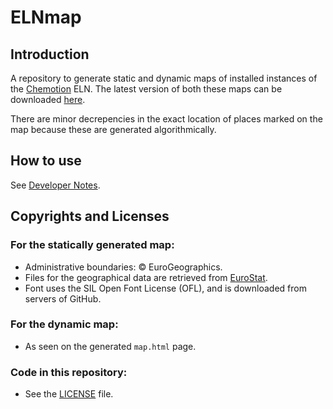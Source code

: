 # ELNmap

## Introduction

A repository to generate static and dynamic maps of installed instances of the [Chemotion](https://chemotion.net/) ELN. The latest version of both these maps can be downloaded [here](https://github.com/harivyasi/ELNmap/releases/tag/latest).

There are minor decrepencies in the exact location of places marked on the map because these are generated algorithmically.

## How to use

See [Developer Notes](developer_notes.md).

## Copyrights and Licenses

### For the statically generated map:

- Administrative boundaries: © EuroGeographics.
- Files for the geographical data are retrieved from [EuroStat](https://ec.europa.eu/eurostat/web/gisco/geodata/reference-data/administrative-units-statistical-units/nuts).
- Font uses the SIL Open Font License (OFL), and is downloaded from servers of GitHub.

### For the dynamic map:

- As seen on the generated `map.html` page.

### Code in this repository:

- See the [LICENSE](LICENSE) file.
